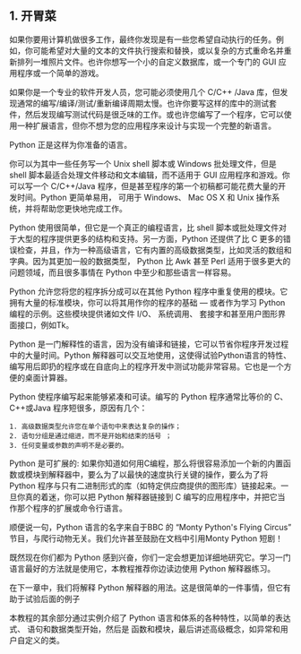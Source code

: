 ## 1. 开胃菜

如果你要用计算机做很多工作，最终你发现是有一些您希望自动执行的任务。例如，你可能希望对大量的文本的文件执行搜索和替换，或以复杂的方式重命名并重新排列一堆照片文件。也许你想写一个小的自定义数据库，或一个专门的 GUI 应用程序或一个简单的游戏。

如果你是一个专业的软件开发人员，您可能必须使用几个 C/C++ /Java 库，但发现通常的编写/编译/测试/重新编译周期太慢。也许你要写这样的库中的测试套件，然后发现编写测试代码是很乏味的工作。或也许您编写了一个程序，它可以使用一种扩展语言，但你不想为您的应用程序来设计与实现一个完整的新语言。

Python 正是这样为你准备的语言。

你可以为其中一些任务写一个 Unix shell 脚本或 Windows 批处理文件，但是 shell 脚本最适合处理文件移动和文本编辑，而不适用于 GUI 应用程序和游戏。你可以写一个 C/C++/Java 程序，但是甚至程序的第一个初稿都可能花费大量的开发时间。Python 更简单易用， 可用于 Windows、 Mac OS X 和 Unix 操作系统，并将帮助您更快地完成工作。

Python 使用很简单，但它是一个真正的编程语言，比 shell 脚本或批处理文件对于大型的程序提供更多的结构和支持。另一方面，Python 还提供了比 C 更多的错误检查，并且，作为一种高级语言，它有内置的高级数据类型，比如灵活的数组和字典。因为其更加一般的数据类型， Python 比 Awk 甚至 Perl 适用于很多更大的问题领域，而且很多事情在 Python 中至少和那些语言一样容易。

Python 允许您将您的程序拆分成可以在其他 Python 程序中重复使用的模块。它拥有大量的标准模块，你可以将其用作你的程序的基础 — 或者作为学习 Python 编程的示例。这些模块提供诸如文件 I/O、 系统调用、 套接字和甚至用户图形界面接口，例如Tk。

Python 是一门解释性的语言，因为没有编译和链接，它可以节省你程序开发过程中的大量时间。Python 解释器可以交互地使用，这使得试验Python语言的特性、编写用后即扔的程序或在自底向上的程序开发中测试功能非常容易。它也是一个方便的桌面计算器。

Python 使程序编写起来能够紧凑和可读。编写的 Python 程序通常比等价的 C、C++或Java 程序短很多，原因有几个：

    1. 高级数据类型允许您在单个语句中来表达复杂的操作；
    2. 语句分组是通过缩进，而不是开始和结束的括号 ；
    3. 任何变量或参数的声明不是必要的。

Python 是可扩展的: 如果你知道如何用C编程，那么将很容易添加一个新的内置函数或模块到解释器中，要么为了以最快的速度执行关键的操作，要么为了将 Python 程序与只有二进制形式的库（如特定供应商提供的图形库）链接起来。一旦你真的着迷，你可以把 Python 解释器链接到 C 编写的应用程序中，并把它当作那个程序的扩展或命令行语言。

顺便说一句，Python 语言的名字来自于BBC 的 “Monty Python's Flying Circus” 节目，与爬行动物无关。我们允许甚至鼓励在文档中引用Monty Python 短剧！

既然现在你们都为 Python 感到兴奋，你们一定会想更加详细地研究它。学习一门语言最好的方法就是使用它，本教程推荐你边读边使用 Python 解释器练习。

在下一章中，我们将解释 Python 解释器的用法。这是很简单的一件事情，但它有助于试验后面的例子

本教程的其余部分通过实例介绍了 Python 语言和体系的各种特性，以简单的表达式、 语句和数据类型开始，然后是 函数和模块，最后讲述高级概念，如异常和用户自定义的类。
